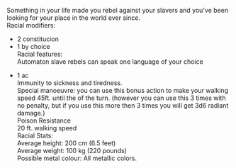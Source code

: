 Something in your life made you rebel against your slavers and you've been looking for your place in the world ever since.  
Racial modifiers:  
+ 2 constitucion  
+ 1 by choice  
Racial features:  
Automaton slave rebels can speak one language of your choice  
- 1 ac  
Immunity to sickness and tiredness.  
Special manoeuvre: you can use this bonus action to make your walking speed 45ft. until the of the turn. (however you can use this 3 times with no penalty, but if you use this more then 3 times you will get 3d6 radiant damage.)   
Poison Resistance  
20 ft. walking speed  
Racial Stats:  
Average height: 200 cm (6.5 feet)  
Average weight: 100 kg (220 pounds)  
Possible metal colour: All metallic colors.